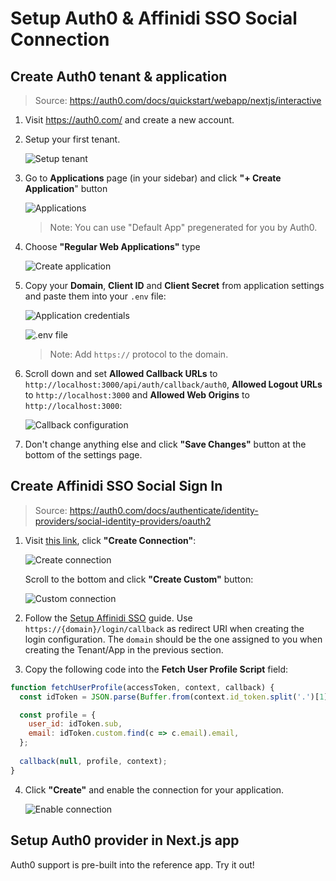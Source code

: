 # Setup Auth0 & Affinidi SSO Social Connection

## Create Auth0 tenant & application

> Source: https://auth0.com/docs/quickstart/webapp/nextjs/interactive

1. Visit https://auth0.com/ and create a new account.

2. Setup your first tenant.  

   ![Setup tenant](./images/auth0_setup_tenant.png)

3. Go to **Applications** page (in your sidebar) and click **"+ Create Application**" button  

   ![Applications](./images/auth0_applications.png)

   > Note: You can use "Default App" pregenerated for you by Auth0.

4. Choose **"Regular Web Applications"** type  

   ![Create application](./images/auth0_create_application.png)

5. Copy your **Domain**, **Client ID** and **Client Secret** from application settings and paste them into your `.env` file:

   ![Application credentials](./images/auth0_application_credentials.png) 

   ![.env file](./images/auth0_env_file.png)

   > Note: Add `https://` protocol to the domain.

6. Scroll down and set **Allowed Callback URLs** to `http://localhost:3000/api/auth/callback/auth0`, **Allowed Logout URLs** to `http://localhost:3000` and **Allowed Web Origins** to `http://localhost:3000`: 

   ![Callback configuration](./images/auth0_callback_configuration.png) 

7. Don't change anything else and click **"Save Changes"** button at the bottom of the settings page.

## Create Affinidi SSO Social Sign In

> Source: https://auth0.com/docs/authenticate/identity-providers/social-identity-providers/oauth2

1. Visit [this link](https://manage.auth0.com/#/connections/social), click **"Create Connection"**:  

   ![Create connection](./images/auth0_create_connection.png)  

   Scroll to the bottom and click **"Create Custom"** button:  

   ![Custom connection](./images/auth0_custom_connection.png)

2. Follow the [Setup Affinidi SSO](../setup-affinidi-sso.md) guide.  Use `https://{domain}/login/callback` as redirect URI when creating the login configuration. The `domain` should be the one assigned to you when creating the Tenant/App in the previous section.

3. Copy the following code into the **Fetch User Profile Script** field:

```js
function fetchUserProfile(accessToken, context, callback) {
  const idToken = JSON.parse(Buffer.from(context.id_token.split('.')[1], 'base64').toString());

  const profile = {
    user_id: idToken.sub,
    email: idToken.custom.find(c => c.email).email,
  };
  
  callback(null, profile, context);
}
```

4. Click **"Create"** and enable the connection for your application.

   ![Enable connection](./images/auth0_enable_connection.png)  

## Setup Auth0 provider in Next.js app

Auth0 support is pre-built into the reference app. Try it out!
